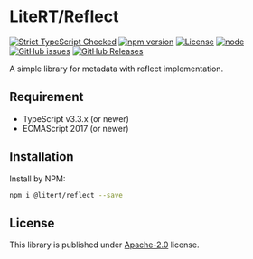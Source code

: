 # LiteRT/Reflect

[![Strict TypeScript Checked](https://badgen.net/badge/TS/Strict "Strict TypeScript Checked")](https://www.typescriptlang.org)
[![npm version](https://img.shields.io/npm/v/@litert/reflect.svg?colorB=brightgreen)](https://www.npmjs.com/package/@litert/reflect "Stable Version")
[![License](https://img.shields.io/npm/l/@litert/reflect.svg?maxAge=2592000?style=plastic)](https://github.com/litert/reflect.js/blob/master/LICENSE)
[![node](https://img.shields.io/node/v/@litert/reflect.svg?colorB=brightgreen)](https://nodejs.org/dist/latest-v8.x/)
[![GitHub issues](https://img.shields.io/github/issues/litert/reflect.js.svg)](https://github.com/litert/reflect.js/issues)
[![GitHub Releases](https://img.shields.io/github/release/litert/reflect.js.svg)](https://github.com/litert/reflect.js/releases "Stable Release")

A simple library for metadata with reflect implementation.

## Requirement

- TypeScript v3.3.x (or newer)
- ECMAScript 2017 (or newer)

## Installation

Install by NPM:

```sh
npm i @litert/reflect --save
```

## License

This library is published under [Apache-2.0](./LICENSE) license.
